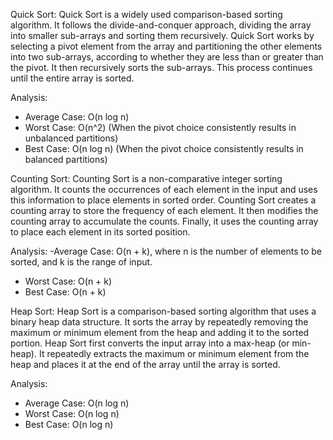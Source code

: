 Quick Sort:
Quick Sort is a widely used comparison-based sorting algorithm. It follows the divide-and-conquer approach, dividing the array into smaller sub-arrays and sorting them recursively. Quick Sort works by selecting a pivot element from the array and partitioning the other elements into two sub-arrays, according to whether they are less than or greater than the pivot. It then recursively sorts the sub-arrays. This process continues until the entire array is sorted.

Analysis: 
   - Average Case: O(n log n)
   - Worst Case: O(n^2) (When the pivot choice consistently results in unbalanced partitions)
   - Best Case: O(n log n) (When the pivot choice consistently results in balanced partitions)

Counting Sort:
Counting Sort is a non-comparative integer sorting algorithm. It counts the occurrences of each element in the input and uses this information to place elements in sorted order. Counting Sort creates a counting array to store the frequency of each element. It then modifies the counting array to accumulate the counts. Finally, it uses the counting array to place each element in its sorted position.

Analysis: 
   -Average Case: O(n + k), where n is the number of elements to be sorted, and k is the range of input.
 - Worst Case: O(n + k)
 - Best Case: O(n + k)

Heap Sort:
Heap Sort is a comparison-based sorting algorithm that uses a binary heap data structure. It sorts the array by repeatedly removing the maximum or minimum element from the heap and adding it to the sorted portion. Heap Sort first converts the input array into a max-heap (or min-heap). It repeatedly extracts the maximum or minimum element from the heap and places it at the end of the array until the array is sorted.

Analysis: 
   - Average Case: O(n log n)
   - Worst Case: O(n log n)
   - Best Case: O(n log n)
